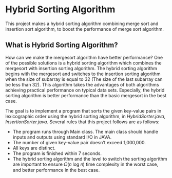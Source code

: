 # Hybrid Sorting Algorithm
This project makes a hybrid sorting algorithm combining merge sort and insertion sort algorithm, to boost the performance of merge sort algorithm.

## What is Hybrid Sorting Algorithm?

How can we make the mergesort algorithm have better performance? One of the possible solutions is a hybrid sorting algorithm which combines the mergesort with insertion sorting algorithm. The hybrid sorting algorithm begins with the mergesort and switches to the insertion sorting algorithm when the size of subarray is equal to 32 (The size of the last subarray can be less than 32). This algorithm takes the advantages of both algorithms achieving practical performance on typical data sets. Especially, the hybrid sorting algorithm is better performance than the basic mergesort in the best case.

The goal is to implement a program that sorts the given key-value pairs in lexicographic order using the hybrid sorting algorithm, in *HybridSorter.java*, *InsertionSorter.java*. Several rules that this project follows are as follows:
- The program runs through Main class. The main class should handle inputs and outputs using standard I/O in JAVA.
- The number of given key-value pair doesn’t exceed 1,000,000.
- All keys are distinct.
- The program is finished within 7 seconds.
- The hybrid sorting algorithm and the level to switch the sorting algorithm are important to ensure 𝑂(𝑛 log 𝑛) time complexity in the worst case, and better performance in the best case.
